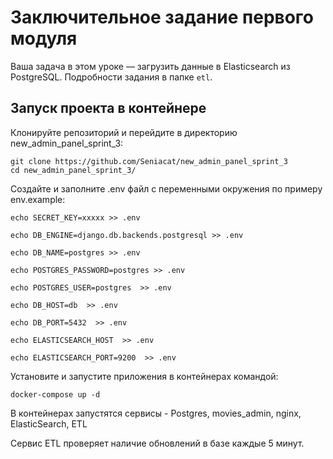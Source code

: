# Заключительное задание первого модуля

Ваша задача в этом уроке — загрузить данные в Elasticsearch из PostgreSQL. Подробности задания в папке `etl`.

## Запуск проекта в контейнере
Клонируйте репозиторий и перейдите в директорию new_admin_panel_sprint_3:
```
git clone https://github.com/Seniacat/new_admin_panel_sprint_3
cd new_admin_panel_sprint_3/
```
Создайте и заполните .env файл с переменными окружения по примеру env.example:
```
echo SECRET_KEY=xxxxx >> .env

echo DB_ENGINE=django.db.backends.postgresql >> .env

echo DB_NAME=postgres >> .env

echo POSTGRES_PASSWORD=postgres >> .env

echo POSTGRES_USER=postgres  >> .env

echo DB_HOST=db  >> .env

echo DB_PORT=5432  >> .env

echo ELASTICSEARCH_HOST  >> .env

echo ELASTICSEARCH_PORT=9200  >> .env
```
Установите и запустите приложения в контейнерах командой:
```
docker-compose up -d
```
В контейнерах запустятся сервисы - Postgres, movies_admin, nginx, ElasticSearch, ETL

Сервис ETL проверяет наличие обновлений в базе каждые 5 минут.
